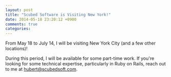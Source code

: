 ```yaml
---
layout: post
title: "Scubed Software is Visiting New York!"
date: 2014-05-18 23:20:12 +0900
comments: true
categories:
---
```

From May 18 to July 14, I will be visiting New York City (and
a few other locations)!

During this period, I will be available for
some part-time work. If you're looking for some technical expertise,
particularly in Ruby on Rails, reach out to me at
<a href='mailto:hubert@scubedsoft.com'>hubert@scubedsoft.com</a>.
